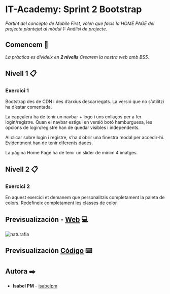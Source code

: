 # IT-Academy: Sprint 2 Bootstrap

_Partint del concepte de Mobile First, volen que facis la HOME PAGE del projecte plantejat al mòdul 1: Anàlisi de projecte._


## Comencem 🚀

_La pràctica es divideix en **2 nivells** Crearem la nostra web amb BS5._


## Nivell 1 📋

### Exercici 1

Bootstrap des de CDN i des d’arxius descarregats. La versió que no s’utilitzi ha d’estar comentada.

La capçalera ha de tenir un navbar + logo i uns enllaços per a fer login/registre. Quan el navbar estigui en versió botó hamburguesa, les opcions de login/registre han de quedar visibles i independents.

Al clicar sobre login i registre, s’ha d’obrir una finestra modal per accedir-hi. Evidentment han de tenir diferents dades.

La pàgina Home Page ha de tenir un slider de mínim 4 imatges.


## Nivell 2 📋

### Exercici 2

En aquest exercici et demanem que personalitzis completament la paleta de colors. Redefineix completament les classes de color



## Previsualización - [Web](https://3l72r.csb.app/) 💻

![naturafia](https://user-images.githubusercontent.com/67895734/105758314-66ff6200-5f4f-11eb-96cb-248d39982fcc.png)


## Previsualización [Código](https://codesandbox.io/s/distracted-tu-3l72r?resolutionWidth=898&resolutionHeight=675&file=/css/estilos.css) ⌨️


## Autora ✒️

* **Isabel PM** - [isabelpm](https://github.com/isabelpm)


